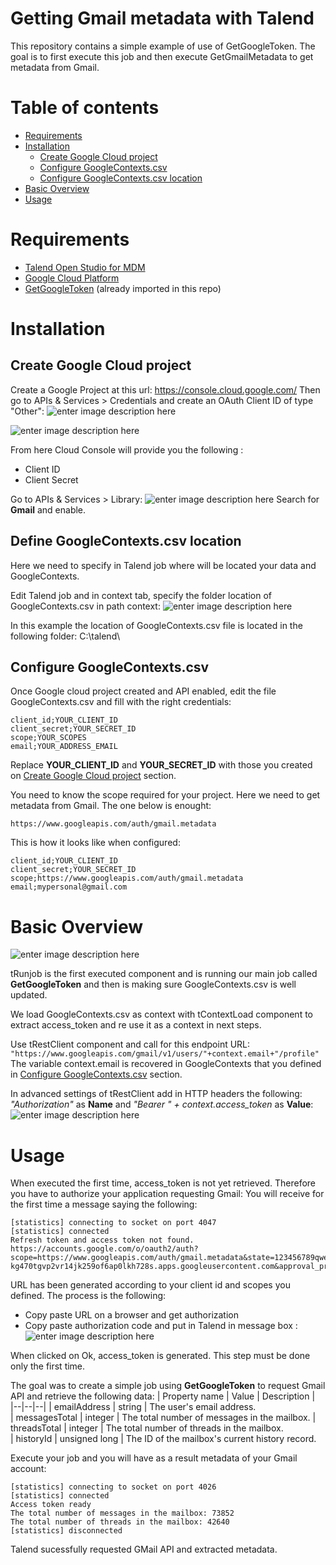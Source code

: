 # Getting Gmail metadata with Talend
This repository contains a simple example of use of GetGoogleToken. The goal is to first execute this job and then execute GetGmailMetadata to get metadata from Gmail.

# Table of contents

  * [Requirements](#requirements)
  * [Installation](#installation)
     * [Create Google Cloud project](#create-google-cloud-project)
     * [Configure GoogleContexts.csv](#configure-googlecontexts.csv)
     * [Configure GoogleContexts.csv location](#configure-googlecontexts.csv-location)
  * [Basic Overview](#basic-overview)
  * [Usage](#usage)

# Requirements
 - [Talend Open Studio for MDM](https://fr.talend.com/products/mdm/mdm-open-studio/)
 - [Google Cloud Platform](https://console.cloud.google.com/)
 - [GetGoogleToken](#) (already imported in this repo)

# Installation
## Create Google Cloud project
Create a Google Project at this url: https://console.cloud.google.com/
Then go to APIs & Services > Credentials and create an OAuth Client ID of type "Other":
![enter image description here](https://lh3.googleusercontent.com/HWRDRWaRjIx92RWhojm1GYSQAe37j4jAAVg76oBBzSi4egv0YRjpZZsvODva0cA5k4rA9bGfHs3bXlmwII_t71BjgspxMqAb9q0L0qApwkKkVFFaUTpchCjkov6ct2RzOQHj5GUJY-KdpGpQ1WR2W0MOuSKpUsEkaxtWZOOtCky8fkGUS5V9CQLM-NyugHw_POa5Ir_4e6xueJWR9YSDR0DrioOtcyUf8Sj7UC_8pA6saoPfBiI-L4SVwPh_G7VcswXvZSi1rrKQxKtYIUU39QSm10wsN-reeE0gEU4gLMljWUCrGZGWoiOggseO9ICqAkuqT3q4ZAb1rPHjjKuDTKWBXm5Hdhc187ec7Hm3kA3sJHlZMl0sWuam2ktnUlIFXMoRCL8I-PtA2OGIRSsTGQSQXAnb-GAnjFkFu0MCqOhGtW0-n2RSAlZyIJ3IFrWaXXr7rPu6RrOxpT3ODtDGYdkD8xfEvcgDpf3N9uWkq_wZXNcfs2FK089ST9EsbIHh32W-b2XokSuHQzFb-8KK0nosv7mhl-JmG38qF2S8iE4hwhCunLxLz8WTa0qkuOTs5Us8CJFFFb8z3WaFk03qOMNrVs9OpnBaQjV7keOm=w382-h285-no)

![enter image description here](https://lh3.googleusercontent.com/nzI5ZYZeXHN4Ow1w94SS-l3Ue3zywrfXxPBvi0Y70X12wEPHmwTkgxEjXHCB0xXpwpfAmFnY7guVUQsSRgxb3wJjIemVvSsCWqiyBbDalyjjwC34Oy46ubJKbEkzUJId8OjEDmIY_yhItER2Wg8srAcpq6VgiQhJVvlWIJnmQK5DYTQvWzauQr0Zw6rm9Oz-JDTnRLONIYqMkf5IyqXS3b-Ra5IWs1Os-IYZX2rD0VXulQwOYPP6h4IsJsHnVeCT0uuZMG-diAy6iZrLlpplk0USqF6yLdVaeb9ukbDFgw9LcOATOuR_w2yGyHvYi-Ip4cr_FOzR8X-DC0UKxyq3TtegT-9iCSMjRM33vXpF7I13FtQhoFNZ98rnsyISqF4rMFQGot-U2szG7eyHTB0hx8M_OgqwG94IKIhMmVrdJq0K-LvhVVbj8QOo84j18QhLgbqtduthJlH2KlO80HHmdzu5xI51V5nwvC_HiDk9Bs_OgYCEtuLZj4oBDyugLDP87QKqSH0nw36OPaxBn4LulbuXiYg17cgz8K3Mh9zhxfVg7589aQlUmPNfs_6pICGteQmx0eeFO2eBeIUsono6NftQgYwTPBod1788Wi0Z=w470-h233-no)

From here Cloud Console will provide you the following :
 - Client ID
 - Client Secret

Go to APIs & Services > Library:
![enter image description here](https://lh3.googleusercontent.com/ku3IQhpwe9KySbsB_CO2a9C96M3TMoSOCn0n5wuhez6QU8Q4L8bLLTkgk3lnAXE1ydAckE6kp-amywr0mV832zIrvsMnsJOdI-L483atXFphXU46PGvfGmZL7yzgNTTHpRgF46oca8YPm42FYsAT1fXDKLczLBGxQiSgax-LJETIwxn0uxBl_lXR6ybcZOZdSvAaC6egz7Q5TWmYP52N4rtW79Y-TYliEekVaCjrWeQfDFw37wWGXMNgOUxD30yDfXr7g6RsgPcD_R-ujnwfXJJrp_7LvYBKZ4NbHCTCPC7b9hwl5eWx8DVqZYs04tUmyOnAxzRYt_MfDGFGkb-MTv5vb05eaC4Q_e2hMQd88lmJ5LJ4YgcYnF_zddcCp2gWd7bopS4diEeYKDiEiLUmZ6zMWOOjWskdhecmj3gIYEljVgC-idBwZWe3G-B44nn1mHLVUUQvM2VON4h4jGbxm6D6-qCA9svICSMIOe1Yw8pW_WyKsN5o0XO_tRCAz_oFzDhf_ZcSiSQtA6-oI4-MzxS78o4vL8lm19hEjSekFFlMm5ETSdn2Yib1d9fYj2XoMQIsVuvaeXDwIKjsCRqsr6KW2ETBkqiNAKyqVcfL=w479-h217-no)
Search for **Gmail** and enable.

## Define GoogleContexts.csv location
Here we need to specify in Talend job where will be located your data and GoogleContexts.

Edit Talend job and in context tab, specify the folder location of GoogleContexts.csv in path context:
![enter image description here](https://lh3.googleusercontent.com/TAOHv5Aul6rnPk5VjE22-mTO-GqwO_xm5h72ENQgoMPS62tHJctmmMcWXA71TmRCJoAn7vhFs-eXBfTLlh2RqZkWZ5fS33RgPUk3Y92jMvw2YRSjOksicRTsp0gJ6fmSGXJGtBGKQk-puvSyaNeuzEY9cdjHnS22fQfdR4Pxo25ndYTz_J9ojGwC2nvAs1ge2vIgK8OWSAzu8zLgTESlLh2lD5o7i0SG0HxJVCPy8KTFKVXse8JdccSnlhqMMT6Ip0Wor1_tsO3ruUuqj-Q8DSonb5GNWNsom6ZexCDpSyYqIhvIJUTV8Gq6K0yU4uHEXkNBSMO7utzZ5vycTnJ1Ss16VI_8_IodC618VB8BSVspDICV75uyuIpScfUjDzboT9OYak3X7CfidXiBpzTgobUA1dQZcxYcmPFZW2h5W0yiIoorsGuSFWasNsB3-Wmfg6dLxd5PkVz3iu-LBolTCkxH2xx65OFAdKsIjNqlPZCC7QUr8hhL6UVkKO8qKKEjop5oPel66lNDw5xG_-SD1qRmBiNuZ6YctnHHE5Xn6SJSC20YxEzigF3bGkvRXeN8dfdWppRYWX2YufN_ZTl1G50aMuGPHbtd30VXhmjH=w1048-h298-no)

In this example the location of GoogleContexts.csv file is located in the following folder: C:\talend\

## Configure GoogleContexts.csv
Once Google cloud project created and API enabled, edit the file GoogleContexts.csv and fill with the right credentials:

    client_id;YOUR_CLIENT_ID
    client_secret;YOUR_SECRET_ID
    scope;YOUR_SCOPES
    email;YOUR_ADDRESS_EMAIL

Replace **YOUR_CLIENT_ID** and **YOUR_SECRET_ID** with those you created on [Create Google Cloud project](#create-google-cloud-project) section.

You need to know the scope required for your project. Here we need to get metadata from Gmail. The one below is enought:

    https://www.googleapis.com/auth/gmail.metadata

This is how it looks like when configured:

    client_id;YOUR_CLIENT_ID
    client_secret;YOUR_SECRET_ID
    scope;https://www.googleapis.com/auth/gmail.metadata
	email;mypersonal@gmail.com

# Basic Overview
![enter image description here](https://lh3.googleusercontent.com/1avbaLWPglNldSGteLhz66IEnDBU-KOY9yhEYklAOSQwOQa0ZgtuJIBnCnfux0GRSn56RGiRscRe7Vz4tL8piluwyM-dV1wSUlz3D9-qq9O-Jbyc27Ct57t5Fr473kn_3UKdLe9FcWFGAg2aiOtS0UAaPLj1j2hq6x9Q6hzy0mor4JjAQFC7pYD2nD6foJ-GUWwY3RFO32WbPyBossan0Ttz5Di1Xlml23mQEcqtYj4Bx7WVQMmv37Y-Gbw5gpdqxRv0iyjJpCF5-Pnf6Vf-jlHLYJ2Hjuyl9m5KWLdTQtl5NwnmtvJmx1FgT4CJZvN_3QehHmP0dj_AkgIZakqembgqaUXJ2E1gnXvo7yFJHLnU5rGTnojdMIzReq8npVrgprZfQKlQG-Wf5Och6rv1aYx_HfRxjUn7OZpkd2CAcb3AE7_G2dXZFhe13reAi87zepITRHKfQrspGLMWVV8vel7TJ0Yl5jU4cmZUnjuCQGf5ymBQiEo7KmLkF6nWN9SoE44PCg35DYDNm5LNpo4O1PgXrwC4d0z4KpMZVpaB8nvKUREOGReU9UDeRl7yrDBEV7QMxJWp4GF5OTjYjNgdzLT4mbYub6ZNrshrBQlU=w766-h216-no)

tRunjob is the first executed component and is running our main job called **GetGoogleToken** and then is making sure GoogleContexts.csv is well updated.

We load GoogleContexts.csv as context with tContextLoad component to extract access_token and re use it as a context in next steps.

Use tRestClient component and call for this endpoint URL: `"https://www.googleapis.com/gmail/v1/users/"+context.email+"/profile"`
The variable context.email is recovered in GoogleContexts that you defined in [Configure GoogleContexts.csv](#configure-googlecontexts.csv) section.

In advanced settings of tRestClient add in HTTP headers the following:
*"Authorization"* as **Name** and *"Bearer " + context.access_token* as **Value**:
![enter image description here](https://lh3.googleusercontent.com/GZ3mA65eYIKOkc4-RrQtNb6zPzq8YYLgliiZngRxYX-n_oDFOpc6sYCRf1AAZWcmKHZGZsyy5gsJbo-yXi-_BW9qYqf1Y-zlDrqYkku6ECELcjEd_VuaHg5mru7IatwaXK55oodK6FF0l-hd1Wyy2kAfUMmiHEvSmpucP7q2Uzgje6U5jprQto8oGwtcm7laMsGhO4ALNCVOTIux07x6BqXwaHgxv_QKyiBCjs0pxlG3HVxhnOTKSMYsHzvgevZwWuubZlMBuxQE9NZUscGXg59gbm3a6ClacswFEakcQgrxLvYreU5atzu7Bb2Cgl94OoOM5TOTS9_dGZBLWPyyqGjXXJWzV1TuIVvc0xscEGw_Z31XVnfEtjsoWzFqNHm8aEFqfkVhn7B08QC5f4V7fhRi632qDZlrGTzUNogCmkTZNFtREie4at8yBvtSiC4U_KXaEeOnyZ9calcJ7tN3rmYYrInYmrys8LcWw6Eekaa6FuLJonV9Ql-17HLPy6bDq1BGlkSLTZHo2S4tjsh6Cm7Jv4QNmOqMwGsXoEvQxV0_YNlO4DSyuXwGBMF5snPr2vfEgOKTh-FJpoEidmXR5kkt4UKmo7k2_UEqMxju=w1072-h124-no)

# Usage

When executed the first time, access_token is not yet retrieved. Therefore you have to authorize your application requesting Gmail:
You will receive for the first time a message saying the following:

    [statistics] connecting to socket on port 4047
    [statistics] connected
    Refresh token and access token not found.
    https://accounts.google.com/o/oauth2/auth?scope=https://www.googleapis.com/auth/gmail.metadata&state=123456789qwertyui&redirect_uri=urn:ietf:wg:oauth:2.0:oob&response_type=code&client_id=441071126182-kg470tgvp2vr14jk259of6ap0lkh728s.apps.googleusercontent.com&approval_prompt=auto&include_granted_scopes=true&access_type=offline

URL has been generated according to your client id and scopes you defined. The process is the following:
 - Copy paste URL on a browser and get authorization 
 - Copy paste authorization code and put in Talend in message box :
![enter image description here](https://lh3.googleusercontent.com/Qk3B8Da3L_zdRDUbH428G60627iY-cFAwp_g5h308aTLeu37K0BTQa5jBjSZIAeQIUXX4byfelEhH6OBREcwgd7xZzmLLCNlCW3esYk_r3TUViuBVpNMVrNSpJfulNDxkI0GGt9JAobZ9xJPz1vQJDtl7S4Fq3Ion6y4vueBZG4-rbhprr85TaLB0c_DRhkSaeSoJTVFkhGb7WxNyj42ZFZROTKQ3q744g0M1Zg51tjOHyIOqkWeKw5ah5X4pmoOWeAMJ5UZEPSX_sNUkTDfHMvltrTza1UDk0K310ZJZHPjjqtG9VYSJ9ke066qvXaeniV-SGTD8VveoNo8FJ3Rr5cYej_HNFwtAbEX_Zg3nptYmeWppdKtWU2DlEILb_CeY2YQKNBNGysSURJLNC2PPHBgsZYvTMFeOSoUv9Dh1Axf2jfYAScEwJqE2svqXisJvcysOePAkjbC_ajflBgmJvTSw--CbYOFPK4hAajlQfG4uvQKVgwlg-IlzsEy3SVpFN5bMcjGUBgZ2YcfPCeQrKJMORLH1c7RKRFFMjxSFZZaQcbqiaVr-7miNIknR2ggoh2E8dtGpZSyz9dSVkRJSTVrbjiU8DPvZzg6obII=w526-h120-no)

When clicked on Ok, access_token is generated. This step must be done only the first time.

The goal was to create a simple job using  **GetGoogleToken** to request Gmail API and retrieve the following data:
| Property name	 | Value | Description |	
|--|--|--|
| emailAddress	 | string	 | The user's email address.	
| messagesTotal	 | integer	 | The total number of messages in the mailbox.	
| threadsTotal	 | integer	 | The total number of threads in the mailbox.	
| historyId		 | unsigned long | The ID of the mailbox's current history record.

Execute your job and you will have as a result metadata of your Gmail account:

    [statistics] connecting to socket on port 4026
    [statistics] connected
    Access token ready
    The total number of messages in the mailbox: 73852
    The total number of threads in the mailbox: 42640
    [statistics] disconnected

Talend sucessfully requested GMail API and extracted metadata.